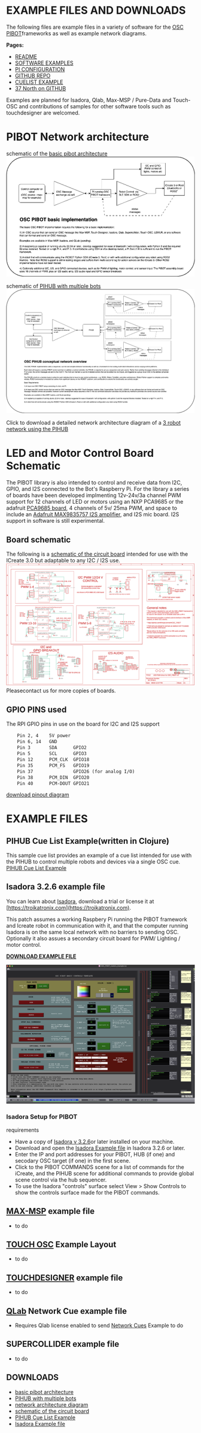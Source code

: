 # EXAMPLE FILES AND DOWNLOADS
The following files are example files in a variety of software for the [OSC PIBOT](https://github.com/thirtysevennorth/OSC_PIBOT)frameworks as well as example network diagrams.

**Pages:**
* [README](https://thirtysevennorth.github.io/OSC_PIBOT/)
* [SOFTWARE EXAMPLES](Examples.md)
* [PI CONFIGURATION](Pi_CONFIGURATION.md)
* [GITHUB REPO](https://github.com/thirtysevennorth/OSC_PIBOT)
* [CUELIST EXAMPLE](CueListExample.md)
* [37 North on GITHUB](https://github.com/thirtysevennorth)

Examples are planned for Isadora, Qlab, Max-MSP / Pure-Data and Touch-OSC and contributions of samples for other software tools such as touchdesigner are welcomed. 

# PIBOT Network architecture
schematic of the [basic pibot architecture](OSC_PIBOT_SIMPLE.png)
![basic pibot architecture](OSC_PIBOT_SIMPLE.png)

schematic of [PIHUB with multiple bots](OSC_PIHUB.png)
![Multiple PIBOT and HUB architecture](OSC_PIHUB.png)

Click to download a detailed network architecture diagram of a [3 robot network using the PIHUB](OSC_PIBOT_Network_Overview.pdf)

# LED and Motor Control Board Schematic
The PIBOT library is also intended to control and receive data from I2C, GPIO, and I2S connected to the Bot's Raspberry Pi. For the library a series of boards have been developed implmenting 12v-24v/3a channel PWM support for 12 channels of LED or motors using an NXP PCA9685 or the adafruit [PCA9685 board](https://learn.adafruit.com/16-channel-pwm-servo-driver), 4 channels of 5v/ 25ma PWM, and space to include an [Adafruit MAX9835757 I2S amplifier](https://learn.adafruit.com/adafruit-max98357-i2s-class-d-mono-amp/overview), and I2S mic board. I2S support in software is still experimental.

## Board schematic
The following is a [schematic of the circuit board](LED_PWM_driver_schematic.png) intended for use with the ICreate 3.0 but adaptable to any I2C / I2S use. 
![schematic of the circuit board](LED_PWM_driver_schematic_small.png)
Pleasecontact us for more copies of boards. 


## GPIO PINS used
The RPI GPIO pins in use on the board for I2C and I2S support
```
	Pin 2, 4  	5V power	
	Pin 6, 14	GND	
	Pin 3		SDA 	 GPIO2
	Pin 5		SCL 	 GPIO3
	Pin 12		PCM_CLK  GPIO18
	Pin 35		PCM_FS	 GPIO19
	Pin 37				 GPIO26 (for analog I/O)
	Pin 38		PCM_DIN	 GPIO20
	Pin 40		PCM-DOUT GPIO21
```
[download pinout diagram](PI-I2C_BOARD_PINOUT)


# EXAMPLE FILES

## PIHUB Cue List Example(written in Clojure)
This sample cue list provides an example of a cue list intended for use with the PIHUB to control multiple robots and devices via a single OSC cue.
[PIHUB Cue List Example](CueListExample.md)

## Isadora 3.2.6 example file
You can learn about [Isadora](https://troikatronix.com), download a trial or license it at [https://troikatronix.com](https://troikatronix.com).

This patch assumes a working Raspbery Pi running the PIBOT framework and Icreate robot in communication with it, and that the computer running Isadora is on the same local network with no barriers to sending OSC. Optionally it also assues a secondary circuit board for PWM/ Lighting / motor control. 

[**DOWNLOAD EXAMPLE FILE**](OSC_PIBOT_Isadora_Example.izz)

![Isadora Example Screenshot](IsadoraExample_PIBOT.png)


### Isadora Setup for PIBOT
requirements
 - Have a copy of [Isadora v 3.2.6](https://troikatronix.com/get-it)or later installed on your machine. 
 - Download and open the [Isadora Example file](OSC_PIBOT_Isadora_Example.izz) in Isadora 3.2.6 or later.
 - Enter the IP and port addresses for your PIBOT, HUB (if one) and secodary OSC target (if one) in the first scene.
 - Click to the PIBOT COMMANDS scene for a list of commands for the iCreate, and the PIHUB scene for additional commands to provide global scene control via the hub sequencer. 
 - To use the Isadora "controls" surface select View > Show Controls to show the controls surface made for the PIBOT commands. 
 
## [MAX-MSP](https://cycling74.com) example file
   - to do

## [TOUCH OSC](https://hexler.net/touchosc) Example Layout
   - to do 

## [TOUCHDESIGNER](https://derivative.ca/) example file
   - to do

## [QLab](https://qlab.com) Network Cue example file
   - Requires Qlab license enabled to send [Network Cues](https://qlab.app/docs/v5/networking/network-cues/) Example to do

## SUPERCOLLIDER example file
   - to do

## DOWNLOADS
   - [basic pibot architecture](OSC_PIBOT_SIMPLE.png)
   - [PIHUB with multiple bots](OSC_PIHUB.png)
   - [network architecture diagram](OSC_PIBOT_Network_Overview.pdf)
   - [schematic of the circuit board](LED_PWM_driver_schematic.png)
   - [PIHUB Cue List Example](CueListExample.md)
   - [Isadora Example file](OSC_PIBOT_Isadora_Example.izz)

